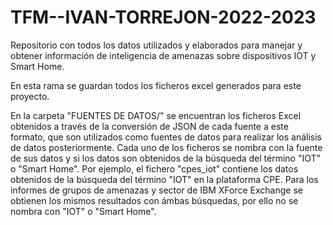 # TFM--IVAN-TORREJON-2022-2023
Repositorio con todos los datos utilizados y elaborados para manejar y obtener información de inteligencia de amenazas sobre dispositivos IOT y Smart Home.

En esta rama se guardan todos los ficheros excel generados para este proyecto.

En la carpeta "FUENTES DE DATOS/" se encuentran los ficheros Excel obtenidos a través de la conversión de JSON de cada fuente a este formato, que son utilizados como fuentes de datos para realizar los análisis de datos posteriormente. Cada uno de los ficheros se nombra con la fuente de sus datos y si los datos son obtenidos de la búsqueda del término "IOT" o "Smart Home". Por ejemplo, el fichero "cpes_iot" contiene los datos obtenidos de la búsqueda del término "IOT" en la plataforma CPE.
Para los informes de grupos de amenazas y sector de IBM XForce Exchange se obtienen los mismos resultados con ámbas búsquedas, por ello no se nombra con "IOT" o "Smart Home".
